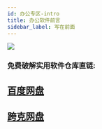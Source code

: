 ```yaml
---
id: 办公专区-intro
title: 办公软件前言
sidebar_label: 写在前面
---
```


![](https://pic.imgdb.cn/item/66ede595f21886ccc0985e54.png)

### 免费破解实用软件仓库直链:
## [百度网盘](https://pan.baidu.com/s/1gQjZdkDodrdi9dOxTZpHyg?pwd=jzbp)
## [跨克网盘](https://pan.quark.cn/s/c9c8f3558115)

